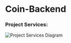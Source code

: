 # Coin-Backend
### Project Services:
![Project Services Diagram](https://github.com/TomyAlberdi/Coin-Backend/assets/66546046/413a4e91-79e8-4303-b1b8-edf184ff9de7)

